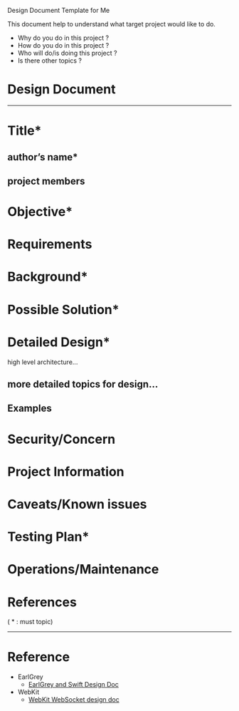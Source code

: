 Design Document Template for Me

This document help to understand what target project would like to do.

- Why do you do in this project ?
- How do you do in this project ?
- Who will do/is doing this project ?
- Is there other topics ?

# Design Document

---

# Title*
## author’s name*
## project members
# Objective*
# Requirements
# Background*
# Possible Solution*
# Detailed Design*
high level architecture...

## more detailed topics for design…
## Examples
# Security/Concern
# Project Information
# Caveats/Known issues
# Testing Plan*
# Operations/Maintenance
# References

( * : must topic)

---

# Reference
- EarlGrey
	- [EarlGrey and Swift Design Doc](https://docs.google.com/document/d/1AeleXccp35EUX4ILa6CT3CwlxLSZq1YLrco9JF27p9k/edit)
- WebKit
  - [WebKit WebSocket design doc](https://docs.google.com/document/d/1s1ryja1V8dDotMK2WBGT2wnwchZ_x7Tag2L3OZfn5Po/preview)
